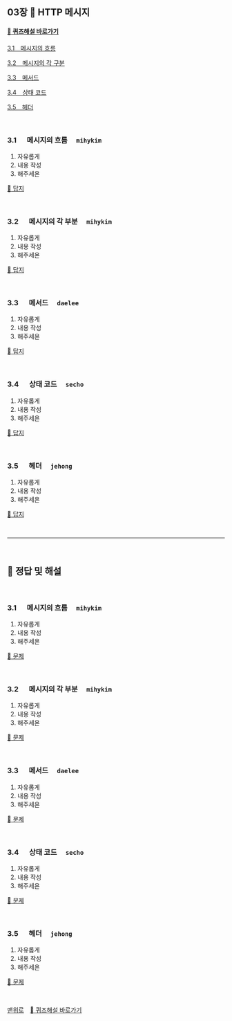 ## 03장 :octopus: HTTP 메시지


#### [:page_facing_up: 퀴즈해설 바로가기](#page_facing_up-정답-및-해설)

[3.1　메시지의 흐름](#31--메시지의-흐름-mihykim)

[3.2　메시지의 각 구분](#32--메시지의-각-부분-mihykim)

[3.3　메서드](#33--메서드-daelee)

[3.4　상태 코드](#34--상태-코드-secho)

[3.5　헤더](#35--헤더-jehong)


<br>

### 3.1 　 메시지의 흐름　 `mihykim`
1. 자유롭게
1. 내용 작성
1. 해주세욘

[:page_facing_up:  답지](#31--메시지의-흐름-mihykim-1)

<br>

### 3.2 　 메시지의 각 부분　 `mihykim`
1. 자유롭게
1. 내용 작성
1. 해주세욘

[:page_facing_up:  답지](#32--메시지의-각-부분-mihykim-1)

<br>

### 3.3 　 메서드　 `daelee`
1. 자유롭게
1. 내용 작성
1. 해주세욘

[:page_facing_up:  답지](#33--메서드-daelee-1)

<br>

### 3.4 　 상태 코드　 `secho`
1. 자유롭게
1. 내용 작성
1. 해주세욘

[:page_facing_up:  답지](#34--상태-코드-secho-1)

<br>

### 3.5 　 헤더　 `jehong`
1. 자유롭게
1. 내용 작성
1. 해주세욘

[:page_facing_up:  답지](#35--헤더-jehong-1)

<br>

---

<br>


## :page_facing_up: 정답 및 해설

<br>

### 3.1 　 메시지의 흐름　 `mihykim`
1. 자유롭게
1. 내용 작성
1. 해주세욘

[:memo: 문제](#31--메시지의-흐름-mihykim)

<br>

### 3.2 　 메시지의 각 부분　 `mihykim`
1. 자유롭게
1. 내용 작성
1. 해주세욘

[:memo: 문제](#32--메시지의-각-부분-mihykim)

<br>

### 3.3 　 메서드　 `daelee`
1. 자유롭게
1. 내용 작성
1. 해주세욘

[:memo: 문제](#33--메서드-daelee)

<br>

### 3.4 　 상태 코드　 `secho`
1. 자유롭게
1. 내용 작성
1. 해주세욘

[:memo: 문제](#34--상태-코드-secho)

<br>

### 3.5 　 헤더　 `jehong`
1. 자유롭게
1. 내용 작성
1. 해주세욘

[:memo: 문제](#35--헤더-jehong)

<br>

[맨위로](#03장-octopus-http-메시지)　[:page_facing_up: 퀴즈해설 바로가기](#page_facing_up-정답-및-해설)
